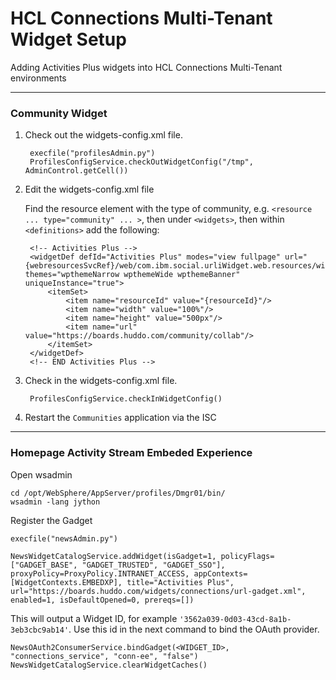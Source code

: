 # HCL Connections Multi-Tenant Widget Setup

Adding Activities Plus widgets into HCL Connections Multi-Tenant environments

---

### Community Widget

1. Check out the widgets-config.xml file.

        execfile("profilesAdmin.py")
        ProfilesConfigService.checkOutWidgetConfig("/tmp", AdminControl.getCell())

1. Edit the widgets-config.xml file

    Find the resource element with the type of community, e.g. `<resource ... type="community" ... >`, then under `<widgets>`, then within `<definitions>` add the following:

        <!-- Activities Plus -->
        <widgetDef defId="Activities Plus" modes="view fullpage" url="{webresourcesSvcRef}/web/com.ibm.social.urliWidget.web.resources/widget/urlWidget.xml" themes="wpthemeNarrow wpthemeWide wpthemeBanner" uniqueInstance="true">
            <itemSet>
                <item name="resourceId" value="{resourceId}"/>
                <item name="width" value="100%"/>
                <item name="height" value="500px"/>
                <item name="url" value="https://boards.huddo.com/community/collab"/>
            </itemSet>
        </widgetDef>
        <!-- END Activities Plus -->

1. Check in the widgets-config.xml file.

        ProfilesConfigService.checkInWidgetConfig()

1. Restart the `Communities` application via the ISC

---

### Homepage Activity Stream Embeded Experience

Open wsadmin

    cd /opt/WebSphere/AppServer/profiles/Dmgr01/bin/
    wsadmin -lang jython

Register the Gadget

    execfile("newsAdmin.py")

    NewsWidgetCatalogService.addWidget(isGadget=1, policyFlags=["GADGET_BASE", "GADGET_TRUSTED", "GADGET_SSO"], proxyPolicy=ProxyPolicy.INTRANET_ACCESS, appContexts=[WidgetContexts.EMBEDXP], title="Activities Plus", url="https://boards.huddo.com/widgets/connections/url-gadget.xml", enabled=1, isDefaultOpened=0, prereqs=[])

This will output a Widget ID, for example `'3562a039-0d03-43cd-8a1b-3eb3cbc9ab14'`. Use this id in the next command to bind the OAuth provider.

    NewsOAuth2ConsumerService.bindGadget(<WIDGET_ID>, "connections_service", "conn-ee", "false")
    NewsWidgetCatalogService.clearWidgetCaches()
